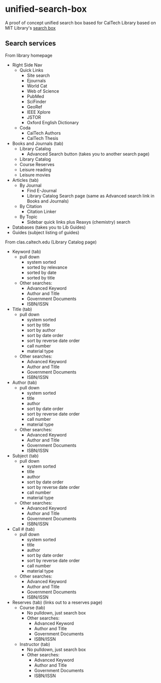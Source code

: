 
# unified-search-box

A proof of concept unified search box based for CalTech Library based on
MIT Library's [search box](https://github.com/mitlibraries-ux/MITlibraries-parent/blob/prod/js/search.js)

## Search services

From library homepage

+ Right Side Nav
    + Quick Links
        + Site search
        + Ejournals
        + World Cat
        + Web of Science
        + PubMed
        + SciFinder
        + GeoRef
        + IEEE Xplore
        + JSTOR
        + Oxford English Dictionary
    + Coda
        + CalTech Authors
        + CalTech Thesis
+ Books and Journals (tab)
    + Library Catalog
        + Advanced Search button (takes you to another search page)
    + Library Catalog
    + Course Reserves
    + Leisure reading
    + Leisure movies
+ Articles (tab)
    + By Journal
        + Find E-Journal
        + Library Catalog Search page (same as Advanced search link in Books and Journals)
    + By Citation
        + Citation Linker
    + By Topic
        + Sidebar quick links plus Reaxys (chemistry) search
+ Databases (takes you to Lib Guides)
+ Guides (subject listing of guides)


From clas.caltech.edu (Library Catalog page)

+ Keyword (tab)
    + pull down
        + system sorted
        + sorted by relevance
        + sorted by date
        + sorted by title
    + Other searches:
        + Advanced Keyword
        + Author and Title
        + Government Documents
        + ISBN/ISSN
+ Title (tab)
    + pull down
        + system sorted
        + sort by title
        + sort by author
        + sort by date order
        + sort by reverse date order
        + call number
        + material type
    + Other searches:
        + Advanced Keyword
        + Author and Title
        + Government Documents
        + ISBN/ISSN
+ Author (tab)
    + pull down
        + system sorted
        + title
        + author
        + sort by date order
        + sort by reverse date order
        + call number
        + material type
    + Other searches:
        + Advanced Keyword
        + Author and Title
        + Government Documents
        + ISBN/ISSN
+ Subject (tab)
    + pull down
        + system sorted
        + title
        + author
        + sort by date order
        + sort by reverse date order
        + call number
        + material type
    + Other searches:
        + Advanced Keyword
        + Author and Title
        + Government Documents
        + ISBN/ISSN
+ Call # (tab)
    + pull down
        + system sorted
        + title
        + author
        + sort by date order
        + sort by reverse date order
        + call number
        + material type
    + Other searches:
        + Advanced Keyword
        + Author and Title
        + Government Documents
        + ISBN/ISSN
+ Reserves (tab) (links out to a reserves page)
    + Course (tab)
        + No pulldown, just search box
        + Other searches:
            + Advanced Keyword
            + Author and Title
            + Government Documents
            + ISBN/ISSN
    + Instructor (tab)
        + No pulldown, just search box
        + Other searches:
            + Advanced Keyword
            + Author and Title
            + Government Documents
            + ISBN/ISSN
